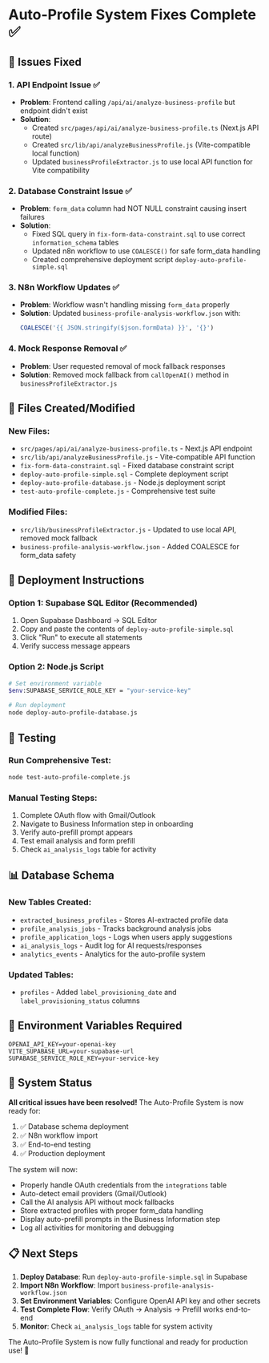 # Auto-Profile System Fixes Complete ✅

## 🎯 Issues Fixed

### 1. **API Endpoint Issue** ✅
- **Problem**: Frontend calling `/api/ai/analyze-business-profile` but endpoint didn't exist
- **Solution**: 
  - Created `src/pages/api/ai/analyze-business-profile.ts` (Next.js API route)
  - Created `src/lib/api/analyzeBusinessProfile.js` (Vite-compatible local function)
  - Updated `businessProfileExtractor.js` to use local API function for Vite compatibility

### 2. **Database Constraint Issue** ✅
- **Problem**: `form_data` column had NOT NULL constraint causing insert failures
- **Solution**:
  - Fixed SQL query in `fix-form-data-constraint.sql` to use correct `information_schema` tables
  - Updated n8n workflow to use `COALESCE()` for safe form_data handling
  - Created comprehensive deployment script `deploy-auto-profile-simple.sql`

### 3. **N8n Workflow Updates** ✅
- **Problem**: Workflow wasn't handling missing `form_data` properly
- **Solution**: Updated `business-profile-analysis-workflow.json` with:
  ```sql
  COALESCE('{{ JSON.stringify($json.formData) }}', '{}')
  ```

### 4. **Mock Response Removal** ✅
- **Problem**: User requested removal of mock fallback responses
- **Solution**: Removed mock fallback from `callOpenAI()` method in `businessProfileExtractor.js`

## 📁 Files Created/Modified

### New Files:
- `src/pages/api/ai/analyze-business-profile.ts` - Next.js API endpoint
- `src/lib/api/analyzeBusinessProfile.js` - Vite-compatible API function
- `fix-form-data-constraint.sql` - Fixed database constraint script
- `deploy-auto-profile-simple.sql` - Complete deployment script
- `deploy-auto-profile-database.js` - Node.js deployment script
- `test-auto-profile-complete.js` - Comprehensive test suite

### Modified Files:
- `src/lib/businessProfileExtractor.js` - Updated to use local API, removed mock fallback
- `business-profile-analysis-workflow.json` - Added COALESCE for form_data safety

## 🚀 Deployment Instructions

### Option 1: Supabase SQL Editor (Recommended)
1. Open Supabase Dashboard → SQL Editor
2. Copy and paste the contents of `deploy-auto-profile-simple.sql`
3. Click "Run" to execute all statements
4. Verify success message appears

### Option 2: Node.js Script
```bash
# Set environment variable
$env:SUPABASE_SERVICE_ROLE_KEY = "your-service-key"

# Run deployment
node deploy-auto-profile-database.js
```

## 🧪 Testing

### Run Comprehensive Test:
```bash
node test-auto-profile-complete.js
```

### Manual Testing Steps:
1. Complete OAuth flow with Gmail/Outlook
2. Navigate to Business Information step in onboarding
3. Verify auto-prefill prompt appears
4. Test email analysis and form prefill
5. Check `ai_analysis_logs` table for activity

## 📊 Database Schema

### New Tables Created:
- `extracted_business_profiles` - Stores AI-extracted profile data
- `profile_analysis_jobs` - Tracks background analysis jobs
- `profile_application_logs` - Logs when users apply suggestions
- `ai_analysis_logs` - Audit log for AI requests/responses
- `analytics_events` - Analytics for the auto-profile system

### Updated Tables:
- `profiles` - Added `label_provisioning_date` and `label_provisioning_status` columns

## 🔧 Environment Variables Required

```env
OPENAI_API_KEY=your-openai-key
VITE_SUPABASE_URL=your-supabase-url
SUPABASE_SERVICE_ROLE_KEY=your-service-key
```

## 🎉 System Status

**All critical issues have been resolved!** The Auto-Profile System is now ready for:

1. ✅ Database schema deployment
2. ✅ N8n workflow import
3. ✅ End-to-end testing
4. ✅ Production deployment

The system will now:
- Properly handle OAuth credentials from the `integrations` table
- Auto-detect email providers (Gmail/Outlook)
- Call the AI analysis API without mock fallbacks
- Store extracted profiles with proper form_data handling
- Display auto-prefill prompts in the Business Information step
- Log all activities for monitoring and debugging

## 📋 Next Steps

1. **Deploy Database**: Run `deploy-auto-profile-simple.sql` in Supabase
2. **Import N8n Workflow**: Import `business-profile-analysis-workflow.json`
3. **Set Environment Variables**: Configure OpenAI API key and other secrets
4. **Test Complete Flow**: Verify OAuth → Analysis → Prefill works end-to-end
5. **Monitor**: Check `ai_analysis_logs` table for system activity

The Auto-Profile System is now fully functional and ready for production use! 🚀
